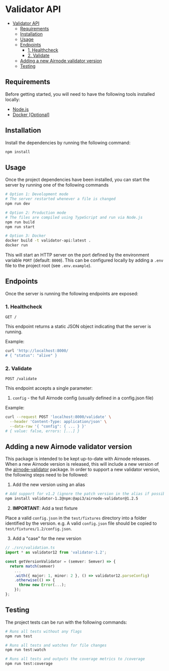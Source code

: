 # Validator API

- [Validator API](#validator-api)
  - [Requirements](#requirements)
  - [Installation](#installation)
  - [Usage](#usage)
  - [Endpoints](#endpoints)
    - [1. Healthcheck](#1-healthcheck)
    - [2. Validate](#2-validate)
  - [Adding a new Airnode validator version](#adding-a-new-airnode-validator-version)
  - [Testing](#testing)

## Requirements

Before getting started, you will need to have the following tools installed locally:

- [Node.js](https://github.com/nvm-sh/nvm)
- [Docker [Optional]](https://www.docker.com/)

## Installation

Install the dependencies by running the following command:

```sh
npm install
```

## Usage

Once the project dependencies have been installed, you can start the server by running one of the following commands

```sh
# Option 1: Development mode
# The server restarted whenever a file is changed
npm run dev

# Option 2: Production mode
# The files are compiled using TypeScript and run via Node.js
npm run build
npm run start

# Option 3: Docker
docker build -t validator-api:latest .
docker run
```

This will start an HTTP server on the port defined by the environment variable `PORT` (default: `8000`). This can be configured locally by adding a `.env` file to the project root (see `.env.example`).

## Endpoints

Once the server is running the following endpoints are exposed:

### 1. Healthcheck

`GET /`

This endpoint returns a static JSON object indicating that the server is running.

Example:

```sh
curl 'http://localhost:8000/
# { "status": "alive" }
```

### 2. Validate

`POST /validate`

This endpoint accepts a single parameter:

1. `config` - the full Airnode config (usually defined in a config.json file)

Example:

```sh
curl --request POST 'localhost:8000/validate' \
  --header 'Content-Type: application/json' \
  --data-raw '{ "config": { ... } }'
# { value: false, errors: [...] }
```

## Adding a new Airnode validator version

This package is intended to be kept up-to-date with Airnode releases. When a new Airnode version is released, this will include a new version of the [airnode-validator](https://www.npmjs.com/package/@api3/airnode-validator) package. In order to support a new validator version, the following steps need to be followed:

1. Add the new version using an alias

```sh
# Add support for v1.2 (ignore the patch version in the alias if possible)
npm install validator-1.2@npm:@api3/airnode-validator@1.2.5
```

2. **IMPORTANT**: Add a test fixture

Place a valid `config.json` in the `test/fixtures` directory into a folder identified by the version. e.g. A valid `config.json` file should be copied to `test/fixtures/1.2/config.json`.

3. Add a "case" for the new version

```ts
// ./src/validation.ts
import * as validator12 from 'validator-1.2';

const getVersionValidator = (semver: Semver) => {
  return match(semver)
    ...
    .with({ major: 1, minor: 2 }, () => validator12.parseConfig)
    .otherwise(() => {
      throw new Error(...);
    });
};
```

## Testing

The project tests can be run with the following commands:

```sh
# Runs all tests without any flags
npm run test

# Runs all tests and watches for file changes
npm run test:watch

# Runs all tests and outputs the coverage metrics to /coverage
npm run test:coverage
```
